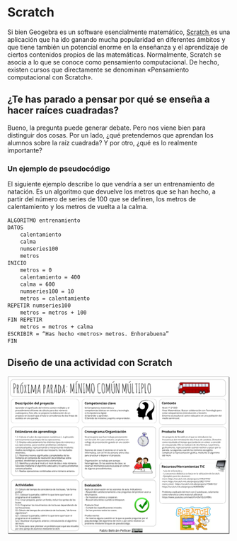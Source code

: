 # Scratch

Si bien Geogebra es un software esencialmente matemático, [Scratch ](https://scratch.mit.edu/)es una aplicación que ha ido ganando mucha popularidad en diferentes ámbitos y que tiene también un potencial enorme en la enseñanza y el aprendizaje de ciertos contenidos propios de las matemáticas. Normalmente, Scratch se asocia a lo que se conoce como pensamiento computacional. De hecho, existen cursos que directamente se denominan «Pensamiento computacional con Scratch».

## ¿Te has parado a pensar por qué se enseña a hacer raíces cuadradas?

Bueno, la pregunta puede generar debate. Pero nos viene bien para distinguir dos cosas. Por un lado, ¿qué pretendemos que aprendan los alumnos sobre la raíz cuadrada? Y por otro, ¿qué es lo realmente importante?

### Un ejemplo de pseudocódigo

El siguiente ejemplo describe lo que vendría a ser un entrenamiento de natación. Es un algoritmo que devuelve los metros que se han hecho, a partir del número de series de 100 que se definen, los metros de calentamiento y los metros de vuelta a la calma. 

```
ALGORITMO entrenamiento
DATOS
	calentamiento  
	calma
	numseries100
	metros
INICIO
	metros = 0
	calentamiento = 400
	calma = 600
	numseries100 = 10
	metros = calentamiento
REPETIR numseries100
	metros = metros + 100
FIN REPETIR
	metros = metros + calma
ESCRIBIR = “Has hecho <metros> metros. Enhorabuena”
FIN

```

## Diseño de una actividad con Scratch

![](/otros-recursos/assets/scratch_canvas.png)



